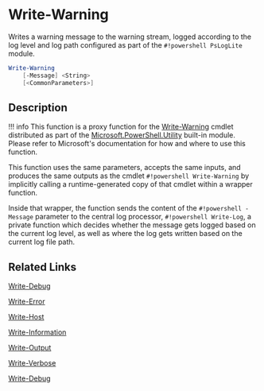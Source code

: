 # Write-Warning

Writes a warning message to the warning stream, logged according to the log level and log path configured as part of the `#!powershell PsLogLite` module.

```powershell
Write-Warning
    [-Message] <String>
    [<CommonParameters>]
```

## Description

!!! info
    This function is a proxy function for the [Write-Warning](https://docs.microsoft.com/en-us/powershell/module/microsoft.powershell.utility/write-warning) cmdlet distributed as part of the [Microsoft.PowerShell.Utility](https://docs.microsoft.com/en-us/powershell/module/microsoft.powershell.utility/) built-in module. Please refer to Microsoft's documentation for how and where to use this function.

This function uses the same parameters, accepts the same inputs, and produces the same outputs as the cmdlet `#!powershell Write-Warning` by implicitly calling a runtime-generated copy of that cmdlet within a wrapper function.

Inside that wrapper, the function sends the content of the `#!powershell -Message` parameter to the central log processor, `#!powershell Write-Log`, a private function which decides whether the message gets logged based on the current log level, as well as where the log gets written based on the current log file path.

## Related Links

[Write-Debug](./Write-Debug.md)

[Write-Error](./Write-Error.md)

[Write-Host](./Write-Host.md)

[Write-Information](./Write-Information.md)

[Write-Output](./Write-Output.md)

[Write-Verbose](./Write-Verbose.md)

[Write-Debug](./Write-Debug.md)